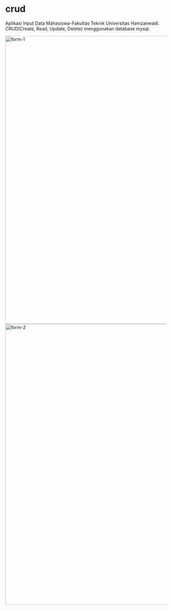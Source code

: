 # crud
Aplikasi Input Data Mahasiswa-Fakultas Teknik Universitas Hamzanwadi. CRUD(Create, Read, Update, Delete) menggunakan database mysql.


<img width="896" alt="form-1" src="https://user-images.githubusercontent.com/31982769/194584035-e3e42802-f375-4087-8e4c-fae115d60779.PNG">

<img width="874" alt="form-2" src="https://user-images.githubusercontent.com/31982769/194584474-409077be-6ee4-4de8-ba0a-6f1600c031be.PNG">
